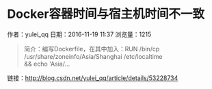 # Docker容器时间与宿主机时间不一致
作者：yulei_qq
日期：2016-11-19 11:37
浏览量：1215
> 简介：编写Dockerfile，在其中加入：RUN /bin/cp /usr/share/zoneinfo/Asia/Shanghai /etc/localtime \
    && echo 'Asia/...

 链接：http://blog.csdn.net/yulei_qq/article/details/53228734
